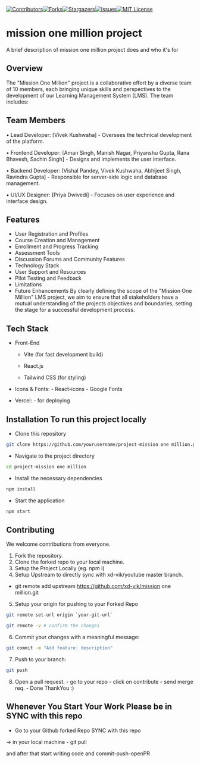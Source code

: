 [![Contributors][contributors-shield]][contributors-url][![Forks][forks-shield]][forks-url][![Stargazers][stars-shield]][stars-url][![Issues][issues-shield]][issues-url][![MIT License][license-shield]][license-url]

# mission one million project 

  A brief description of mission one million project does and who it's for


## Overview

The "Mission One Million" project is a collaborative effort by a diverse team of 10 members, each
bringing unique skills and perspectives to the development of our Learning Management System
(LMS). The team includes:

## Team Members

• Lead Developer: [Vivek Kushwaha] - Oversees the technical development of the platform.

• Frontend Developer: [Aman Singh, Manish Nagar, Priyanshu Gupta, Rana Bhavesh, Sachin
Singh] - Designs and implements the user interface.

• Backend Developer: [Vishal Pandey, Vivek Kushwaha, Abhijeet Singh, Ravindra Gupta] -
Responsible for server-side logic and database management.

• UI/UX Designer: [Priya Dwivedi] - Focuses on user experience and interface design.

## Features

- User Registration and Profiles
- Course Creation and Management
- Enrollment and Progress Tracking
- Assessment Tools
- Discussion Forums and Community Features
- Technology Stack
- User Support and Resources
- Pilot Testing and Feedback
- Limitations
- Future Enhancements
By clearly defining the scope of the "Mission One Million" LMS project, we aim to ensure that all
stakeholders have a mutual understanding of the projects objectives and boundaries, setting the stage
for a successful development process.

## Tech Stack

- Front-End

  - Vite (for fast development build)

  - React.js

  - Tailwind CSS (for styling)

- Icons & Fonts: - React-icons - Google Fonts

- Vercel: - for deploying

## Installation To run this project locally

- Clone this repository
```bash
git clone https://github.com/yourusername/project-mission one million.git
```
- Navigate to the project directory
```bash
cd project-mission one million
```
- Install the necessary dependencies
```bash
npm install
```
- Start the application
```bash
npm start
```




## Contributing

We welcome contributions from everyone. 
1. Fork the repository.
2. Clone the forked repo to your local machine.
3. Setup the Project Locally (eg. npm i)
4. Setup Upstream to directly sync with xd-vik/youtube master branch.
- git remote add upstream https://github.com/xd-vik/mission one million.git
 
5. Setup your origin for pushing to your Forked Repo
```bash
git remote set-url origin `your-git-url`

git remote -v # confirm the changes
```

6. Commit your changes with a meaningful message:
```bash
git commit -m "Add feature: description"
```
7. Push to your branch:
```bash
git push
```
8. Open a pull request. - go to your repo - click on contribute - send merge req. - Done ThankYou :)



## Whenever You Start Your Work Please be in SYNC with this repo

- Go to your Github forked Repo SYNC with this repo

-> in your local machine - git pull

and after that start writing code and commit-push-openPR
 


<!-- MARKDOWN LINKS & IMAGES -->

[contributors-shield]: https://img.shields.io/github/contributors/xd-vik/mission1m.svg?style=for-the-badge
[contributors-url]: https://github.com/xd-vik/mission1m/graphs/contributors
[forks-shield]: https://img.shields.io/github/forks/xd-vik/mission1m.svg?style=for-the-badge
[forks-url]: https://github.com/xd-vik/mission1m/network/members
[stars-shield]: https://img.shields.io/github/stars/xd-vik/mission1m.svg?style=for-the-badge
[stars-url]: https://github.com/xd-vik/mission1m/stargazers
[issues-shield]: https://img.shields.io/github/issues/xd-vik/mission1m.svg?style=for-the-badge
[issues-url]: https://github.com/xd-vik/mission1m/issues
[license-shield]: https://img.shields.io/github/license/xd-vik/mission1m.svg?style=for-the-badge
[license-url]: https://github.com/xd-vik/mission1m/blob/master/LICENSE.txt

